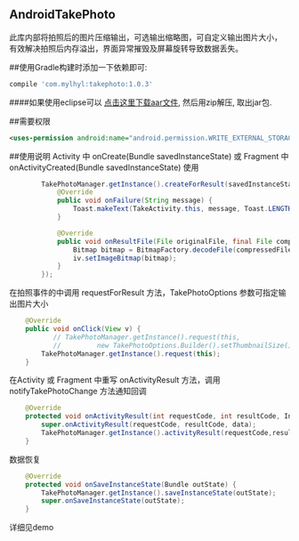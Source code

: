 ## AndroidTakePhoto
此库内部将拍照后的图片压缩输出，可选输出缩略图，可自定义输出图片大小，
有效解决拍照后内存溢出，界面异常摧毁及屏幕旋转导致数据丢失。


##使用Gradle构建时添加一下依赖即可:
```javascript
compile 'com.mylhyl:takephoto:1.0.3'
```
####如果使用eclipse可以 [点击这里下载aar文件](https://dl.bintray.com/mylhyl/maven/com/mylhyl/takephoto/), 然后用zip解压, 取出jar包.

##需要权限
```xml
<uses-permission android:name="android.permission.WRITE_EXTERNAL_STORAGE" />
```

##使用说明
Activity 中 onCreate(Bundle savedInstanceState) 或 Fragment 中 onActivityCreated(Bundle savedInstanceState) 使用
```java    
        TakePhotoManager.getInstance().createForResult(savedInstanceState, new TakePhotoResult() {
            @Override
            public void onFailure(String message) {
                Toast.makeText(TakeActivity.this, message, Toast.LENGTH_SHORT).show();
            }

            @Override
            public void onResultFile(File originalFile, final File compressedFile) {
                Bitmap bitmap = BitmapFactory.decodeFile(compressedFile.getAbsolutePath());
                iv.setImageBitmap(bitmap);
            }
        });
```
在拍照事件的中调用 requestForResult 方法，TakePhotoOptions 参数可指定输出图片大小
```java
    @Override
    public void onClick(View v) {
           // TakePhotoManager.getInstance().request(this,
           //         new TakePhotoOptions.Builder().setThumbnailSize().build());
        TakePhotoManager.getInstance().request(this);
    }
```
 在Activity 或 Fragment 中重写 onActivityResult 方法，调用 notifyTakePhotoChange 方法通知回调
```java
    @Override
    protected void onActivityResult(int requestCode, int resultCode, Intent data) {
        super.onActivityResult(requestCode, resultCode, data);
        TakePhotoManager.getInstance().activityResult(requestCode,resultCode,data);
    }
```
数据恢复
```java
    @Override
    protected void onSaveInstanceState(Bundle outState) {
        TakePhotoManager.getInstance().saveInstanceState(outState);
        super.onSaveInstanceState(outState);
    }
```
详细见demo